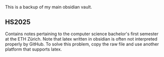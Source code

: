 This is a backup of my main obsidian vault. 

## HS2025 

Contains notes pertaining to the computer science bachelor's first semester at the ETH Zürich. Note that latex written in obsidian is often not interpreted properly by GitHub. To solve this problem, copy the raw file and use another platform that supports latex. 
